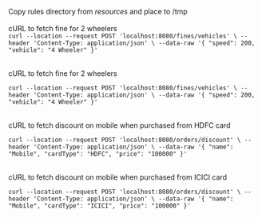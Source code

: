 Copy rules directory from _resources_ and place to /tmp <br /> 
<br />cURL to fetch fine for 2 wheelers<br />
`curl --location --request POST 'localhost:8080/fines/vehicles' \
--header 'Content-Type: application/json' \
--data-raw '{
    "speed": 200,
    "vehicle": "4 Wheeler"
}'`

<br/>
cURL to fetch fine for 2 wheelers<br />

`curl --location --request POST 'localhost:8080/fines/vehicles' \
--header 'Content-Type: application/json' \
--data-raw '{
    "speed": 200,
    "vehicle": "4 Wheeler"
}'`


<br/>
cURL to fetch discount on mobile when purchased from HDFC card<br />

`curl --location --request POST 'localhost:8080/orders/discount' \
--header 'Content-Type: application/json' \
--data-raw '{
    "name": "Mobile",
    "cardType": "HDFC",
    "price": "100000"
}'`

<br/>
cURL to fetch discount on mobile when purchased from ICICI card<br />

`curl --location --request POST 'localhost:8080/orders/discount' \
--header 'Content-Type: application/json' \
--data-raw '{
    "name": "Mobile",
    "cardType": "ICICI",
    "price": "100000"
}'`